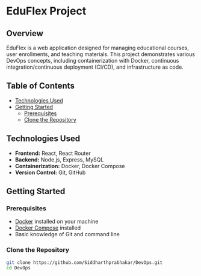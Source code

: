 # EduFlex Project

## Overview

EduFlex is a web application designed for managing educational courses, user enrollments, and teaching materials. This project demonstrates various DevOps concepts, including containerization with Docker, continuous integration/continuous deployment (CI/CD), and infrastructure as code.

## Table of Contents

- [Technologies Used](#technologies-used)
- [Getting Started](#getting-started)
  - [Prerequisites](#prerequisites)
  - [Clone the Repository](#clone-the-repository)

## Technologies Used

- **Frontend:** React, React Router
- **Backend:** Node.js, Express, MySQL
- **Containerization:** Docker, Docker Compose
- **Version Control:** Git, GitHub

## Getting Started

### Prerequisites

- [Docker](https://www.docker.com/products/docker-desktop) installed on your machine
- [Docker Compose](https://docs.docker.com/compose/) installed
- Basic knowledge of Git and command line

### Clone the Repository

```bash
git clone https://github.com/Siddharthprabhakar/DevOps.git
cd DevOps
